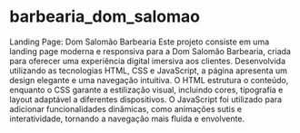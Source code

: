 # barbearia_dom_salomao
Landing Page: Dom Salomão Barbearia Este projeto consiste em uma landing page moderna e responsiva para a Dom Salomão Barbearia, criada para oferecer uma experiência digital imersiva aos clientes.  Desenvolvida utilizando as tecnologias HTML, CSS e JavaScript, a página apresenta um design elegante e uma navegação intuitiva. O HTML estrutura o conteúdo, enquanto o CSS garante a estilização visual, incluindo cores, tipografia e layout adaptável a diferentes dispositivos. O JavaScript foi utilizado para adicionar funcionalidades dinâmicas, como animações sutis e interatividade, tornando a navegação mais fluida e envolvente.

